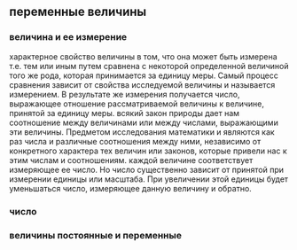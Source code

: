 ## переменные величины
### величина и ее измерение
характерное свойство величины в том, что она может быть измерена т.е. тем или иным путем сравнена с некоторой определенной величиной того же рода, которая принимается за единицу меры. Самый процесс сравнения зависит от свойства исследуемой величины и называется измерением. В результате же измерения получается число, выражающее отношение рассматриваемой величины к величине, принятой за единицу меры.
всякий закон природы дает нам соотношение между величинами или между числами, выражающими эти величины. Предметом исследования математики и являются как раз числа и различные соотношения между ними, независимо от конкретного характера тех величин или законов, которые привели нас к этим числам и соотношениям.
каждой величине соответствует  измеряющее ее число. Но число существенно зависит от принятой при измерении единицы или масштаба.
При увеличении этой единицы будет уменьшаться число, измеряющее данную величину и обратно.
### число


### величины постоянные и переменные
